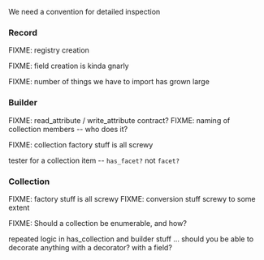 
We need a convention for detailed inspection

### Record

FIXME: registry creation

FIXME: field creation is kinda gnarly

FIXME: number of things we have to import has grown large

### Builder

FIXME: read_attribute / write_attribute contract?
FIXME: naming of collection members -- who does it?

FIXME: collection factory stuff is all screwy


tester for a collection item -- `has_facet?` not `facet?`

### Collection

FIXME: factory stuff is all screwy
FIXME: conversion stuff screwy to some extent

FIXME: Should a collection be enumerable, and how?


repeated logic in has_collection and builder stuff ...
should you be able to decorate anything with a decorator? 
with a field?